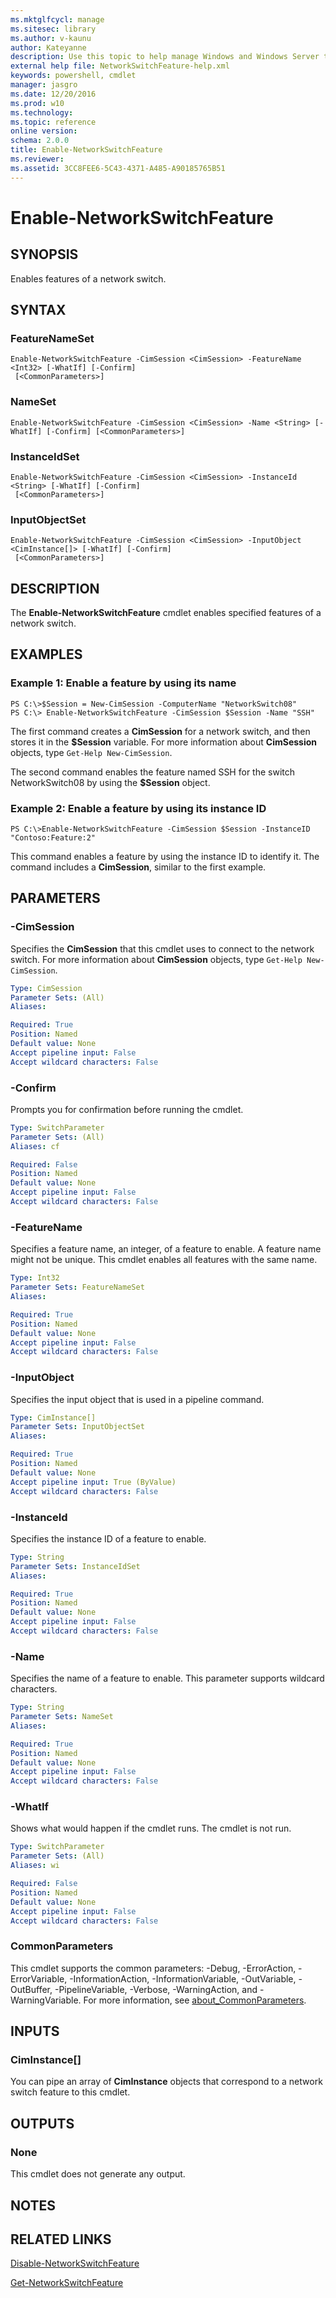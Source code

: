 ```yaml
---
ms.mktglfcycl: manage
ms.sitesec: library
ms.author: v-kaunu
author: Kateyanne
description: Use this topic to help manage Windows and Windows Server technologies with Windows PowerShell.
external help file: NetworkSwitchFeature-help.xml
keywords: powershell, cmdlet
manager: jasgro
ms.date: 12/20/2016
ms.prod: w10
ms.technology: 
ms.topic: reference
online version: 
schema: 2.0.0
title: Enable-NetworkSwitchFeature
ms.reviewer:
ms.assetid: 3CC8FEE6-5C43-4371-A485-A90185765B51
---
```


# Enable-NetworkSwitchFeature

## SYNOPSIS
Enables features of a network switch.

## SYNTAX

### FeatureNameSet
```
Enable-NetworkSwitchFeature -CimSession <CimSession> -FeatureName <Int32> [-WhatIf] [-Confirm]
 [<CommonParameters>]
```

### NameSet
```
Enable-NetworkSwitchFeature -CimSession <CimSession> -Name <String> [-WhatIf] [-Confirm] [<CommonParameters>]
```

### InstanceIdSet
```
Enable-NetworkSwitchFeature -CimSession <CimSession> -InstanceId <String> [-WhatIf] [-Confirm]
 [<CommonParameters>]
```

### InputObjectSet
```
Enable-NetworkSwitchFeature -CimSession <CimSession> -InputObject <CimInstance[]> [-WhatIf] [-Confirm]
 [<CommonParameters>]
```

## DESCRIPTION
The **Enable-NetworkSwitchFeature** cmdlet enables specified features of a network switch.

## EXAMPLES

### Example 1: Enable a feature by using its name
```
PS C:\>$Session = New-CimSession -ComputerName "NetworkSwitch08"
PS C:\> Enable-NetworkSwitchFeature -CimSession $Session -Name "SSH"
```

The first command creates a **CimSession** for a network switch, and then stores it in the **$Session** variable.
For more information about **CimSession** objects, type `Get-Help New-CimSession`.

The second command enables the feature named SSH for the switch NetworkSwitch08 by using the **$Session** object.

### Example 2: Enable a feature by using its instance ID
```
PS C:\>Enable-NetworkSwitchFeature -CimSession $Session -InstanceID "Contoso:Feature:2"
```

This command enables a feature by using the instance ID to identify it.
The command includes a **CimSession**, similar to the first example.

## PARAMETERS

### -CimSession
Specifies the **CimSession** that this cmdlet uses to connect to the network switch.
For more information about **CimSession** objects, type `Get-Help New-CimSession`.

```yaml
Type: CimSession
Parameter Sets: (All)
Aliases: 

Required: True
Position: Named
Default value: None
Accept pipeline input: False
Accept wildcard characters: False
```

### -Confirm
Prompts you for confirmation before running the cmdlet.

```yaml
Type: SwitchParameter
Parameter Sets: (All)
Aliases: cf

Required: False
Position: Named
Default value: None
Accept pipeline input: False
Accept wildcard characters: False
```

### -FeatureName
Specifies a feature name, an integer, of a feature to enable.
A feature name might not be unique.
This cmdlet enables all features with the same name.

```yaml
Type: Int32
Parameter Sets: FeatureNameSet
Aliases: 

Required: True
Position: Named
Default value: None
Accept pipeline input: False
Accept wildcard characters: False
```

### -InputObject
Specifies the input object that is used in a pipeline command.

```yaml
Type: CimInstance[]
Parameter Sets: InputObjectSet
Aliases: 

Required: True
Position: Named
Default value: None
Accept pipeline input: True (ByValue)
Accept wildcard characters: False
```

### -InstanceId
Specifies the instance ID of a feature to enable.

```yaml
Type: String
Parameter Sets: InstanceIdSet
Aliases: 

Required: True
Position: Named
Default value: None
Accept pipeline input: False
Accept wildcard characters: False
```

### -Name
Specifies the name of a feature to enable.
This parameter supports wildcard characters.

```yaml
Type: String
Parameter Sets: NameSet
Aliases: 

Required: True
Position: Named
Default value: None
Accept pipeline input: False
Accept wildcard characters: False
```

### -WhatIf
Shows what would happen if the cmdlet runs. The cmdlet is not run.

```yaml
Type: SwitchParameter
Parameter Sets: (All)
Aliases: wi

Required: False
Position: Named
Default value: None
Accept pipeline input: False
Accept wildcard characters: False
```

### CommonParameters
This cmdlet supports the common parameters: -Debug, -ErrorAction, -ErrorVariable, -InformationAction, -InformationVariable, -OutVariable, -OutBuffer, -PipelineVariable, -Verbose, -WarningAction, and -WarningVariable. For more information, see [about_CommonParameters](https://go.microsoft.com/fwlink/?LinkID=113216).

## INPUTS

### CimInstance[]
You can pipe an array of **CimInstance** objects that correspond to a network switch feature to this cmdlet.

## OUTPUTS

### None
This cmdlet does not generate any output.

## NOTES

## RELATED LINKS

[Disable-NetworkSwitchFeature](./Disable-NetworkSwitchFeature.md)

[Get-NetworkSwitchFeature](./Get-NetworkSwitchFeature.md)

